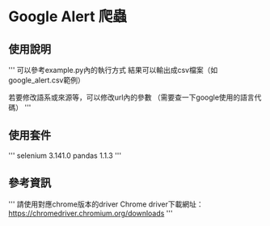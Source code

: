 # Google Alert 爬蟲

## 使用說明
'''
可以參考example.py內的執行方式
結果可以輸出成csv檔案（如google_alert.csv範例）

若要修改語系或來源等，可以修改url內的參數
（需要查一下google使用的語言代碼）
'''

## 使用套件
'''
selenium 3.141.0
pandas 1.1.3
'''

## 參考資訊
'''
請使用對應chrome版本的driver
Chrome driver下載網址：https://chromedriver.chromium.org/downloads
'''